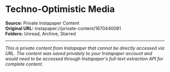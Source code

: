 # Techno-Optimistic Media

**Source:** Private Instapaper Content  
**Original URL:** instapaper://private-content/1670440081  
**Folders:** Unread, Archive, Starred  

---

*This is private content from Instapaper that cannot be directly accessed via URL. The content was saved privately to your Instapaper account and would need to be accessed through Instapaper's full-text extraction API for complete content.*